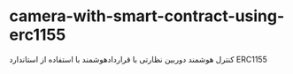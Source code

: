 # camera-with-smart-contract-using-erc1155
کنترل هوشمند دوربین نظارتی با قراردادهوشمند با استفاده از استاندارد ERC1155
